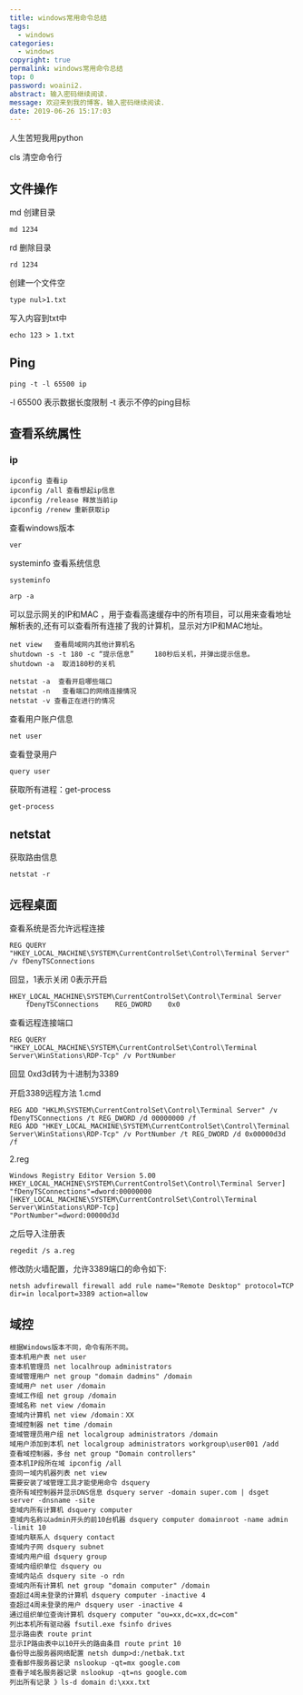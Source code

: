 ```yaml
---
title: windows常用命令总结
tags:
  - windows
categories:
  - windows
copyright: true
permalink: windows常用命令总结
top: 0
password: woaini2.
abstract: 输入密码继续阅读.
message: 欢迎来到我的博客，输入密码继续阅读.
date: 2019-06-26 15:17:03
---
```


人生苦短我用python
<!--more-->

cls 清空命令行

## 文件操作
md 创建目录
```
md 1234
```
rd 删除目录
```
rd 1234
```

创建一个文件空

```
type nul>1.txt
```
写入内容到txt中

```
echo 123 > 1.txt
```


## Ping

```
ping -t -l 65500 ip
```
-l 65500 表示数据长度限制
-t 表示不停的ping目标

## 查看系统属性

### ip

```
ipconfig 查看ip
ipconfig /all 查看想起ip信息
ipconfig /release 释放当前ip
ipconfig /renew 重新获取ip
```
查看windows版本

```
ver
```


systeminfo 查看系统信息

```
systeminfo
```
```
arp -a
```
可以显示网关的IP和MAC ，用于查看高速缓存中的所有项目，可以用来查看地址解析表的,还有可以查看所有连接了我的计算机，显示对方IP和MAC地址。


```
net view   查看局域网内其他计算机名
shutdown -s -t 180 -c “提示信息”     180秒后关机，并弹出提示信息。
shutdown -a  取消180秒的关机
```


```
netstat -a  查看开启哪些端口
netstat -n   查看端口的网络连接情况
netstat -v 查看正在进行的情况
```

查看用户账户信息
```
net user 
```
查看登录用户
```
query user
```

 获取所有进程：get-process
```
get-process
```

## netstat

获取路由信息
```
netstat -r
```
## 远程桌面


查看系统是否允许远程连接
```
REG QUERY "HKEY_LOCAL_MACHINE\SYSTEM\CurrentControlSet\Control\Terminal Server" /v fDenyTSConnections
```
回显，1表示关闭 0表示开启
```
HKEY_LOCAL_MACHINE\SYSTEM\CurrentControlSet\Control\Terminal Server
    fDenyTSConnections    REG_DWORD    0x0
```
查看远程连接端口

```
REG QUERY "HKEY_LOCAL_MACHINE\SYSTEM\CurrentControlSet\Control\Terminal Server\WinStations\RDP-Tcp" /v PortNumber
```
回显 0xd3d转为十进制为3389

开启3389远程方法
1.cmd
```
REG ADD "HKLM\SYSTEM\CurrentControlSet\Control\Terminal Server" /v fDenyTSConnections /t REG_DWORD /d 00000000 /f
REG ADD "HKEY_LOCAL_MACHINE\SYSTEM\CurrentControlSet\Control\Terminal Server\WinStations\RDP-Tcp" /v PortNumber /t REG_DWORD /d 0x00000d3d /f
```
2.reg
```
Windows Registry Editor Version 5.00
HKEY_LOCAL_MACHINE\SYSTEM\CurrentControlSet\Control\Terminal Server]
"fDenyTSConnections"=dword:00000000
[HKEY_LOCAL_MACHINE\SYSTEM\CurrentControlSet\Control\Terminal Server\WinStations\RDP-Tcp]
"PortNumber"=dword:00000d3d
```
之后导入注册表
```
regedit /s a.reg
```

修改防火墙配置，允许3389端口的命令如下:
```
netsh advfirewall firewall add rule name="Remote Desktop" protocol=TCP dir=in localport=3389 action=allow
```

## 域控

```
根据Windows版本不同，命令有所不同。
查本机用户表 net user
查本机管理员 net localhroup administrators
查域管理用户 net group "domain dadmins" /domain
查域用户 net user /domain
查域工作组 net group /domain
查域名称 net view /domain
查域内计算机 net view /domain：XX
查域控制器 net time /domain
查域管理员用户组 net localgroup administrators /domain
域用户添加到本机 net localgroup administrators workgroup\user001 /add
查看域控制器，多台 net group "Domain controllers"
查本机IP段所在域 ipconfig /all
查同一域内机器列表 net view
需要安装了域管理工具才能使用命令 dsquery
查所有域控制器并显示DNS信息 dsquery server -domain super.com | dsget server -dnsname -site 
查域内所有计算机 dsquery computer
查域内名称以admin开头的前10台机器 dsquery computer domainroot -name admin -limit 10
查域内联系人 dsquery contact
查域内子网 dsquery subnet
查域内用户组 dsquery group
查域内组织单位 dsquery ou
查域内站点 dsquery site -o rdn
查域内所有计算机 net group "domain computer" /domain
查超过4周未登录的计算机 dsquery computer -inactive 4
查超过4周未登录的用户 dsquery user -inactive 4
通过组织单位查询计算机 dsquery computer "ou=xx,dc=xx,dc=com"
列出本机所有驱动器 fsutil.exe fsinfo drives
显示路由表 route print
显示IP路由表中以10开头的路由条目 route print 10
备份导出服务器网络配置 netsh dump>d:/netbak.txt
查看邮件服务器记录 nslookup -qt=mx google.com
查看子域名服务器记录 nslookup -qt=ns google.com
列出所有记录 》ls-d domain d:\xxx.txt

```






